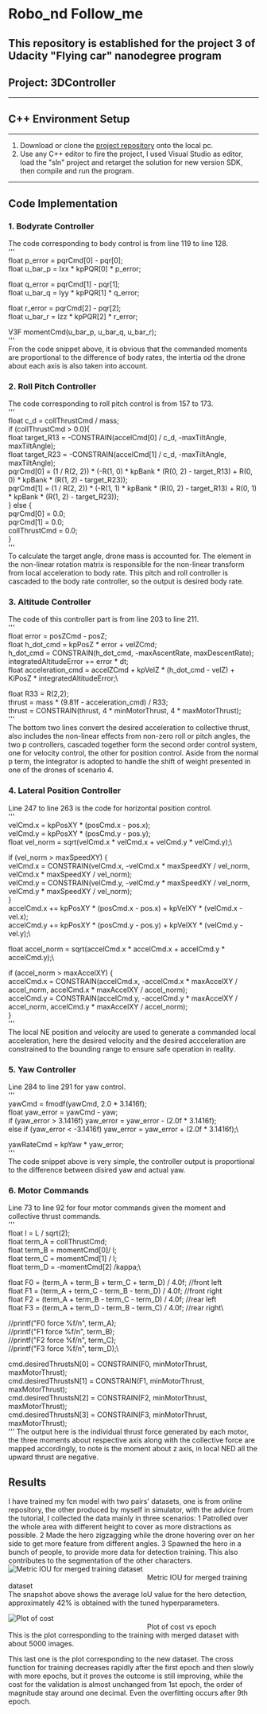 # Robo_nd Follow_me
This repository is established for the project 3 of Udacity "Flying car" nanodegree program
---
## Project: 3DController

---

## C++ Environment Setup

---
1. Download or clone the [project repository](https://github.com/udacity/FCND-Controls-CPP) onto the local pc.  
2. Use any C++ editor to fire the project, I used Visual Studio as editor, load the "sln" project and retarget the solution for new version SDK, then compile and run the program.
---

## Code Implementation
### 1. Bodyrate Controller
The code corresponding to body control is from line 119 to line 128.\
'''\
float p_error = pqrCmd[0] - pqr[0];\
float u_bar_p = Ixx * kpPQR[0] * p_error;

float q_error = pqrCmd[1] - pqr[1];\
float u_bar_q = Iyy * kpPQR[1] * q_error;

float r_error = pqrCmd[2] - pqr[2];\
float u_bar_r = Izz * kpPQR[2] * r_error;

V3F momentCmd(u_bar_p, u_bar_q, u_bar_r);\
'''\
Fron the code snippet above, it is obvious that the commanded moments are proportional to the difference of body rates, the intertia od the drone about each axis is also taken into account.
### 2. Roll Pitch Controller
The code corresponding to roll pitch control is from 157 to 173.\
'''\
 float c_d = collThrustCmd / mass;\
  if (collThrustCmd > 0.0){\
    float target_R13 = -CONSTRAIN(accelCmd[0] / c_d, -maxTiltAngle, maxTiltAngle);\
    float target_R23 = -CONSTRAIN(accelCmd[1] / c_d, -maxTiltAngle, maxTiltAngle);\
    pqrCmd[0] = (1 / R(2, 2)) * (-R(1, 0) * kpBank * (R(0, 2) - target_R13) + R(0, 0) * kpBank * (R(1, 2) - target_R23));\
    pqrCmd[1] = (1 / R(2, 2)) * (-R(1, 1) * kpBank * (R(0, 2) - target_R13) + R(0, 1) * kpBank * (R(1, 2) - target_R23));\
  }
  else {\
  pqrCmd[0] = 0.0;\
  pqrCmd[1] = 0.0;\
  collThrustCmd = 0.0;\
  }\
'''\
To calculate the target angle, drone mass is accounted for. The element in the non-linear rotation matrix is responsible for the non-linear transform from local acceleration to body rate. This pitch and roll controller is cascaded to the body rate controller, so the output is desired body rate.
### 3. Altitude Controller
The code of this controller part is from line 203 to line 211.\
'''\
float error = posZCmd - posZ;\
float h_dot_cmd = kpPosZ * error + velZCmd;\
h_dot_cmd = CONSTRAIN(h_dot_cmd, -maxAscentRate, maxDescentRate);\
integratedAltitudeError += error * dt;\
float acceleration_cmd = accelZCmd + kpVelZ * (h_dot_cmd - velZ) + KiPosZ * integratedAltitudeError;\

float R33 = R(2,2);\
thrust = mass * (9.81f - acceleration_cmd) / R33;\
thrust = CONSTRAIN(thrust, 4 * minMotorThrust, 4 * maxMotorThrust);\
'''\
The bottom two lines convert the desired acceleration to collective thrust, also includes the non-linear effects from non-zero roll or pitch angles, the two p controllers, cascaded together form the second order control system, one for velocity control, the other for position control. Aside from the normal p term, the integrator is adopted to handle the shift of weight presented in one of the drones of scenario 4. 
### 4. Lateral Position Controller
Line 247 to line 263 is the code for horizontal position control.\
'''\
velCmd.x = kpPosXY * (posCmd.x - pos.x);\
velCmd.y = kpPosXY * (posCmd.y - pos.y);\
float vel_norm = sqrt(velCmd.x * velCmd.x + velCmd.y * velCmd.y);\
 
if (vel_norm > maxSpeedXY) {\
    velCmd.x = CONSTRAIN(velCmd.x, -velCmd.x * maxSpeedXY / vel_norm, velCmd.x * maxSpeedXY / vel_norm);\
    velCmd.y = CONSTRAIN(velCmd.y, -velCmd.y * maxSpeedXY / vel_norm, velCmd.y * maxSpeedXY / vel_norm);\
  }\
accelCmd.x += kpPosXY * (posCmd.x - pos.x) + kpVelXY * (velCmd.x - vel.x);\
accelCmd.y += kpPosXY * (posCmd.y - pos.y) + kpVelXY * (velCmd.y - vel.y);\

float accel_norm = sqrt(accelCmd.x * accelCmd.x + accelCmd.y * accelCmd.y);\

if (accel_norm > maxAccelXY) {\
	  accelCmd.x = CONSTRAIN(accelCmd.x, -accelCmd.x * maxAccelXY / accel_norm, accelCmd.x * maxAccelXY / accel_norm);\
	  accelCmd.y = CONSTRAIN(accelCmd.y, -accelCmd.y * maxAccelXY / accel_norm, accelCmd.y * maxAccelXY / accel_norm);\
  }\
'''\
The local NE position and velocity  are used to generate a commanded local acceleration, here the desired velocity and the desired accceleration are constrained to the bounding range to ensure safe operation in reality.
### 5. Yaw Controller
Line 284 to line 291 for yaw control.\
'''\
yawCmd = fmodf(yawCmd, 2.0 * 3.1416f);\
float yaw_error = yawCmd - yaw;\
if (yaw_error > 3.1416f)
	  yaw_error = yaw_error - (2.0f * 3.1416f);\
else if (yaw_error < -3.1416f)
	  yaw_error = yaw_error + (2.0f * 3.1416f);\
  
yawRateCmd = kpYaw * yaw_error;\
'''\
The code snippet above is very simple, the controller output is proportional  to the difference between disired yaw and actual yaw.
### 6. Motor Commands
Line 73 to line 92 for four motor commands given the moment and collective thrust commands.\
'''\
float l = L / sqrt(2);\
float term_A = collThrustCmd;\
float term_B = momentCmd[0]/ l;\
float term_C = momentCmd[1] / l;\
float term_D = -momentCmd[2] /kappa;\

float F0 = (term_A + term_B + term_C + term_D) / 4.0f; //front left\
float F1 = (term_A + term_C - term_B - term_D) / 4.0f; //front right\
float F2 = (term_A + term_B - term_C - term_D) / 4.0f; //rear left\
float F3 = (term_A + term_D - term_B - term_C) / 4.0f; //rear right\

//printf("F0 force %f/n", term_A);\
//printf("F1 force %f/n", term_B);\
//printf("F2 force %f/n", term_C);\
//printf("F3 force %f/n", term_D);\

cmd.desiredThrustsN[0] = CONSTRAIN(F0, minMotorThrust, maxMotorThrust);\
cmd.desiredThrustsN[1] = CONSTRAIN(F1, minMotorThrust, maxMotorThrust);\
cmd.desiredThrustsN[2] = CONSTRAIN(F2, minMotorThrust, maxMotorThrust);\
cmd.desiredThrustsN[3] = CONSTRAIN(F3, minMotorThrust, maxMotorThrust);\
'''
The output here is the individual thrust force generated by each motor, the three moments about respective axis along with the collective force are mapped accordingly, to note is the moment about z axis, in local NED all the upward thrust are negative.

## Results
I have trained my fcn model with two pairs' datasets, one is from online repository, the other produced by myself in simulator, with the advice from the tutorial, I collected the data mainly in three scenarios:
1 Patrolled over the whole area with different height to cover as more distractions as possible.
2 Made the hero zigzagging while the drone hovering over on her side to get more feature from different angles.
3 Spawned the hero in a bunch of people, to provide more data for detection training. This also contributes to the segmentation of the other characters.
![Metric IOU for merged training dataset](averageIoU_metric.png)
<br />&emsp; &emsp;  &emsp;  &emsp; &emsp; &emsp;  &emsp;  &emsp; &emsp; &emsp;  &emsp;  &emsp;&emsp; &emsp;  &emsp;  &emsp;Metric IOU for merged training dataset<br />
The snapshot above shows the average IoU value for the hero detection, approximately 42% is obtained with the tuned hyperparameters.

![Plot of cost](plot_cost.png)
<br />&emsp; &emsp;  &emsp;  &emsp; &emsp; &emsp;  &emsp;  &emsp; &emsp; &emsp;  &emsp;  &emsp;&emsp; &emsp;  &emsp;  &emsp;Plot of cost vs epoch<br />
This is the plot corresponding to the training with merged dataset with about 5000 images.

This last one is the plot corresponding to the new dataset. The cross function for training decreases rapidly after the first epoch and then slowly with more epochs, but it proves the outcome is still improving, while the cost for the validation is almost unchanged from 1st epoch, the order of magnitude stay around one decimal. Even the overfitting occurs after 9th epoch.
